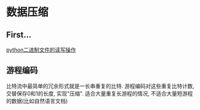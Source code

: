 # 数据压缩

## First...

[python二进制文件的读写操作](https://rosettacode.org/wiki/Bitwise_IO#Python)



## 游程编码
比特流中最简单的冗余形式就是一长串重复的比特. 游程编码对这些重复比特计数, 交替保存0和1的长度, 实现"压缩".
适合大量重复长游程的情况, 不适合大量短游程的数据(比如自然语言文档)

